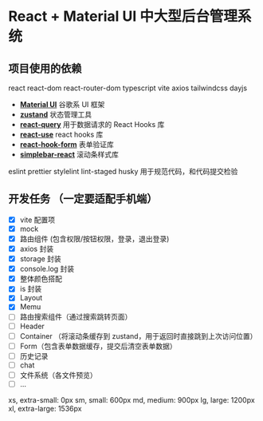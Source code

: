 # React + Material UI 中大型后台管理系统

## 项目使用的依赖

react react-dom react-router-dom typescript vite axios tailwindcss dayjs

- [**Material UI**](https://mui.com/material-ui/getting-started/) 谷歌系 UI 框架
- [**zustand**](https://mui.com/material-ui/getting-started/) 状态管理工具
- [**react-query**](https://swr.bootcss.com/docs/getting-started) 用于数据请求的 React Hooks 库
- [**react-use**](https://streamich.github.io/react-use/?path=/story/components-usekey--demo) react hooks 库
- [**react-hook-form**](https://react-hook-form.com/get-started) 表单验证库
- [**simplebar-react**](https://github.com/Grsmto/simplebar/tree/master/packages/simplebar-react) 滚动条样式库

eslint prettier stylelint lint-staged husky 用于规范代码，和代码提交检验

## 开发任务 （一定要适配手机端）

- [x] vite 配置项
- [x] mock
- [x] 路由组件 (包含权限/按钮权限，登录，退出登录)
- [x] axios 封装
- [x] storage 封装
- [x] console.log 封装
- [x] 整体颜色搭配
- [x] is 封装
- [x] Layout
- [x] Memu
- [ ] 路由搜索组件（通过搜索跳转页面）
- [ ] Header
- [ ] Container （将滚动条缓存到 zustand，用于返回时直接跳到上次访问位置）
- [ ] Form（包含表单数据缓存，提交后清空表单数据）
- [ ] 历史记录
- [ ] chat
- [ ] 文件系统（各文件预览）
- [ ] ...

<!-- 页面适配方案 -->

xs, extra-small: 0px
sm, small: 600px
md, medium: 900px
lg, large: 1200px
xl, extra-large: 1536px
